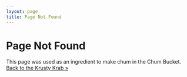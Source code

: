 ```yaml
---
layout: page
title: Page Not Found
---
```

# Page Not Found

This page was used as an ingredient to make chum in the Chum Bucket. [Back to the Krusty Krab &raquo;](/)
